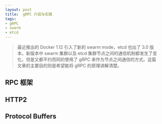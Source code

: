 ```yaml
---
layout: post
title:  gRPC 介绍与实践
tags:
- gRPC
- swarm
- etcd
---
```


>最近推出的 Docker 1.12 引入了新的 swarm mode，etcd 也出了 3.0 版本。新版本中 swarm 集群以及 etcd 集群节点之间的通信机制都发生了变化，但是又都不约而同的使用了 gRPC 来作为节点之间通信的方式。这篇文章的主要目的则是希望能将 gRPC 的原理讲解清楚。

## RPC 框架


## HTTP2


## Protocol Buffers